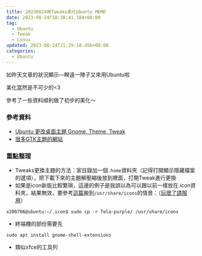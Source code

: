 ```yaml
---
title: 20230824用Tweaks美化Ubuntu MEMO
date: 2023-08-24T18:38:41.184+08:00
tag:
  - Ubuntu
  - Tweak
  - Linux
updated: 2023-08-24T21:29:18.456+08:00
categories:
  - Ubuntu
---
```

如昨天文章的狀況顯示—睽違一陣子又來用Ubuntu啦

美化當然是不可少的<3

參考了一些資料順利做了初步的美化～

### 參考資料

- [Ubuntu 更改桌面主題 Gnome, Theme, Tweak](https://ubuntu1804.blogspot.com/2019/06/ubuntu-gnome-theme-tweak.html)
- [很多GTK主題的網站](https://www.pling.com/p/1309218/)

### 重點整理

- Tweaks更換主題的方法：家目錄加一個`.home`資料夾（記得打開顯示隱藏檔案的選項），把下載下來的主題解壓縮後放到裡面，打開Tweak進行更換
- 如果是icon新版比較繁瑣，這邊的例子是我誤以為可以跟以前一樣放在.icon資料夾，結果無效，要參考[這篇](https://askubuntu.com/questions/1385810/downloaded-icons-not-showing-in-the-tweaks-in-ubuntu-21-10)搬到`/usr/share/icons`的情景：（[玩壞了請服用](https://askubuntu.com/questions/1474445/help-i-changed-my-icons-with-tweaks-now-nothing-works)）

```shell
x200706@ubuntu:~/.icon$ sudo cp -r Tela-purple/ /usr/share/icons
```

- 終端機的部份需要先

```shell
sudo apt install gnome-shell-extensions
```

- 類似xfce的工具列




